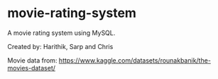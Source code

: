 # movie-rating-system
A movie rating system using MySQL.

Created by: Harithik, Sarp and Chris

Movie data from: https://www.kaggle.com/datasets/rounakbanik/the-movies-dataset/
